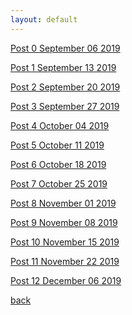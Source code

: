 ```yaml
---
layout: default
---
```

 




<a href="2019-09-06-Blog-Entry-0.html">Post 0 September 06 2019</a>

<a href="2019-09-13-Blog-Entry-1.html">Post 1 September 13 2019</a>

<a href="2019-09-20-Blog-Entry-2.html">Post 2 September 20 2019</a>

<a href="2019-09-27-Blog-Entry-3.html">Post 3 September 27 2019</a>

<a href="2019-10-04-Blog-Entry-4.html">Post 4 October 04 2019</a>

<a href="2019-10-11-Blog-Entry-5.html">Post 5 October 11 2019</a>

<a href="2019-10-18-Blog-Entry-6.html">Post 6 October 18 2019</a>

<a href="2019-10-25-Blog-Entry-7.html">Post 7 October 25 2019</a>

<a href="2019-11-01-Blog-Entry-8.html">Post 8 November 01 2019</a>

<a href="2019-11-08-Blog-Entry-9.html">Post 9 November 08 2019</a>

<a href="2019-11-15-Blog-Entry-10.html">Post 10 November 15 2019</a>

<a href="2019-11-22-Blog-Entry-11.html">Post 11 November 22 2019</a>

<a href="2019-12-06-Blog-Entry-12.html">Post 12 December 06 2019</a>






[back](./)
